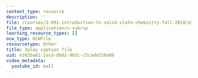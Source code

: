 ```yaml
---
content_type: resource
description: ''
file: /courses/3-091-introduction-to-solid-state-chemistry-fall-2018/e302ba812acddb029b5cc5cade520a89_nsQ-li8CO2M.srt
file_type: application/x-subrip
learning_resource_types: []
ocw_type: OCWFile
resourcetype: Other
title: 3play caption file
uid: e302ba81-2acd-db02-9b5c-c5cade520a89
video_metadata:
  youtube_id: null
---
```

